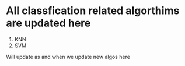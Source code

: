 # All classfication related algorthims are updated here
1. KNN
2. SVM

Will update as and when we update new algos here
